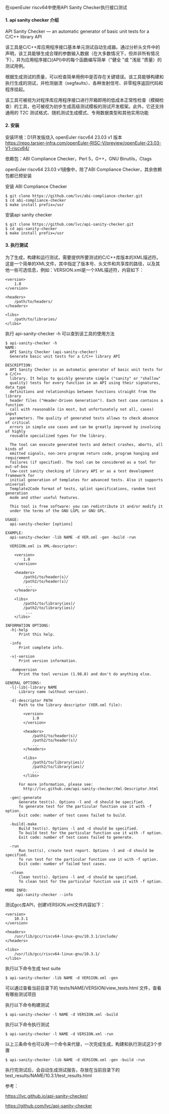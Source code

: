 在openEuler riscv64中使用API Sanity Checker执行接口测试

#### 1. api sanity checker 介绍

API Sanity Checker — an automatic generator of basic unit tests for a C/C++ library API 

该工具是C/C++库应用程序接口基本单元测试自动生成器。通过分析头文件中的声明，该工具能够生成合理的参数输入数据（在大多数情况下，但并非所有情况下），并为应用程序接口(API)中的每个函数编写简单（"健全 "或 "浅层 "质量）的测试用例。

根据生成测试的质量，可以检查简单用例中是否存在关键错误。该工具能够构建和执行生成的测试，并检测崩溃（segfaults）、各种发射信号、非零程序返回代码和程序挂起。

该工具可被视为对程序库应用程序接口进行开箱即用的低成本正常性检查（模糊检查）的工具，也可被视为初步生成高级测试模板的测试开发框架。此外，它还支持通用的 T2C 测试格式、随机测试生成模式、专用数据类型和其他实用功能

#### 2. 安装

安装环境：D1开发版烧入 openEuler riscv64 23.03 v1 版本 https://repo.tarsier-infra.com/openEuler-RISC-V/preview/openEuler-23.03-V1-riscv64/

依赖包：ABI Compliance Checker，Perl 5，G++，GNU Binutils，Ctags

openEuler riscv64 23.03 v1镜像中，除了ABI Compliance Checker，其余依赖包都已预安装

安装 ABI Compliance Checker

````
$ git clone https://github.com/lvc/abi-compliance-checker.git
$ cd abi-compliance-checker
$ make install prefix=/usr
````

安装api sanity checker

````
$ git clone https://github.com/lvc/api-sanity-checker.git
$ cd api-sanity-checker
$ make install prefix=/usr
````

#### 3. 执行测试

为了生成，构建和运行测试，需要提供所要测试的C/C++库版本的XML描述符。这是一个简单的XML文件，其中指定了版本号、头文件和共享库的路径，以及其他一些可选信息，例如：VERSION.xml是一个XML描述符，内容如下：

````
<version>
    1.0
</version>

<headers>
    /path/to/headers/
</headers>

<libs>
    /path/to/libraries/
</libs>
````

执行 api-sanity-checker -h 可以查到该工具的使用方法

````
$ api-sanity-checker -h
NAME:
  API Sanity Checker (api-sanity-checker)
  Generate basic unit tests for a C/C++ library API

DESCRIPTION:
  API Sanity Checker is an automatic generator of basic unit tests for a C/C++
  library. It helps to quickly generate simple ("sanity" or "shallow"
  quality) tests for every function in an API using their signatures, data type
  definitions and relationships between functions straight from the library
  header files ("Header-Driven Generation"). Each test case contains a function
  call with reasonable (in most, but unfortunately not all, cases) input
  parameters. The quality of generated tests allows to check absence of critical
  errors in simple use cases and can be greatly improved by involving of highly
  reusable specialized types for the library.

  The tool can execute generated tests and detect crashes, aborts, all kinds of
  emitted signals, non-zero program return code, program hanging and requirement
  failures (if specified). The tool can be considered as a tool for out-of-box
  low-cost sanity checking of library API or as a test development framework for
  initial generation of templates for advanced tests. Also it supports universal
  Template2Code format of tests, splint specifications, random test generation
  mode and other useful features.

  This tool is free software: you can redistribute it and/or modify it
  under the terms of the GNU LGPL or GNU GPL.

USAGE:
  api-sanity-checker [options]

EXAMPLE:
  api-sanity-checker -lib NAME -d VER.xml -gen -build -run

  VERSION.xml is XML-descriptor:

    <version>
        1.0
    </version>

    <headers>
        /path1/to/header(s)/
        /path2/to/header(s)/
         ...
    </headers>

    <libs>
        /path1/to/library(ies)/
        /path2/to/library(ies)/
         ...
    </libs>

INFORMATION OPTIONS:
  -h|-help
      Print this help.

  -info
      Print complete info.

  -v|-version
      Print version information.

  -dumpversion
      Print the tool version (1.98.8) and don't do anything else.

GENERAL OPTIONS:
  -l|-lib|-library NAME
      Library name (without version).

  -d|-descriptor PATH
      Path to the library descriptor (VER.xml file):
      
        <version>
            1.0
        </version>

        <headers>
            /path1/to/header(s)/
            /path2/to/header(s)/
            ...
        </headers>

        <libs>
            /path1/to/library(ies)/
            /path2/to/library(ies)/
            ...
        </libs>

      For more information, please see:
        http://lvc.github.com/api-sanity-checker/Xml-Descriptor.html

  -gen|-generate
      Generate test(s). Options -l and -d should be specified.
      To generate test for the particular function use it with -f option.
      Exit code: number of test cases failed to build.

  -build|-make
      Build test(s). Options -l and -d should be specified.
      To build test for the particular function use it with -f option.
      Exit code: number of test cases failed to generate.

  -run
      Run test(s), create test report. Options -l and -d should be specified.
      To run test for the particular function use it with -f option.
      Exit code: number of failed test cases.

  -clean
      Clean test(s). Options -l and -d should be specified.
      To clean test for the particular function use it with -f option.

MORE INFO:
     api-sanity-checker --info
````

测试gcc库API，创建VERSION.xml文件内容如下：

````
<version>
    10.3.1
</version>

<headers>
    /usr/lib/gcc/riscv64-linux-gnu/10.3.1/include/
</headers>

<libs>
    /usr/lib/gcc/riscv64-linux-gnu/10.3.1/
</libs>
````

执行以下命令生成 test suite

````
$ api-sanity-checker -lib NAME -d VERSION.xml -gen
````

可以通过查看当前目录下的 tests/NAME/VERSION/view_tests.html 文件，查看有哪些测试项目

执行以下命令构建测试

````
$ api-sanity-checker -l NAME -d VERSION.xml -build
````

执行以下命令执行测试

````
$ api-sanity-checker -l NAME -d VERSION.xml -run
````

以上三条命令也可以用一个命令来代替，一次完成生成，构建和执行测试这3个步骤

````
$ api-sanity-checker -lib NAME -d VERSION.xml -gen -build -run
````

执行完测试后，会自动生成测试报告，存放在当前目录下的 test_results/NAME/10.3.1/test_results.html



参考：

https://lvc.github.io/api-sanity-checker/

https://github.com/lvc/api-sanity-checker